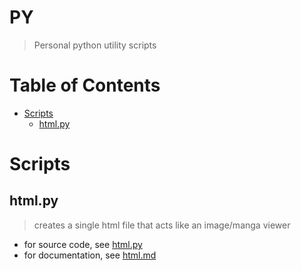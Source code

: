 # PY <!-- omit in toc -->
> Personal python utility scripts

<!-- omit in toc -->
# Table of Contents
- [Scripts](#scripts)
    - [html.py](#htmlpy)

# Scripts
## html.py
> creates a single html file that acts like an image/manga viewer 
- for source code, see [html.py](./src/html.py)
- for documentation, see [html.md](./doc/html.md)